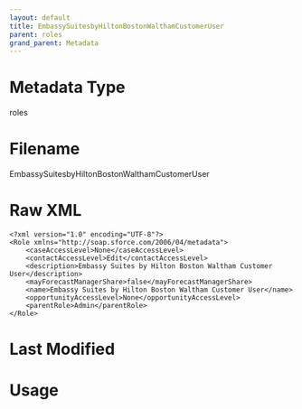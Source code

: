 ```yaml
---
layout: default
title: EmbassySuitesbyHiltonBostonWalthamCustomerUser
parent: roles
grand_parent: Metadata
---
```

# Metadata Type
roles


# Filename 
EmbassySuitesbyHiltonBostonWalthamCustomerUser


# Raw XML
```
<?xml version="1.0" encoding="UTF-8"?>
<Role xmlns="http://soap.sforce.com/2006/04/metadata">
    <caseAccessLevel>None</caseAccessLevel>
    <contactAccessLevel>Edit</contactAccessLevel>
    <description>Embassy Suites by Hilton Boston Waltham Customer User</description>
    <mayForecastManagerShare>false</mayForecastManagerShare>
    <name>Embassy Suites by Hilton Boston Waltham Customer User</name>
    <opportunityAccessLevel>None</opportunityAccessLevel>
    <parentRole>Admin</parentRole>
</Role>
```


# Last Modified


# Usage
